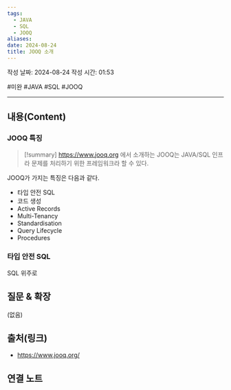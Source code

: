 ```yaml
---
tags:
  - JAVA
  - SQL
  - JOOQ
aliases: 
date: 2024-08-24
title: JOOQ 소개
---
```

작성 날짜: 2024-08-24
작성 시간: 01:53

#미완 #JAVA #SQL #JOOQ 

----
## 내용(Content)

### JOOQ 특징

>[!summary]
>https://www.jooq.org 에서 소개하는 JOOQ는 JAVA/SQL 인프라 문제를 처리하기 위한 프레임워크라 할 수 있다.
>

JOOQ가 가지는 특징은 다음과 같다.

- 타입 안전 SQL
- 코드 생성
- Active Records
- Multi-Tenancy
- Standardisation
- Query Lifecycle
- Procedures


### 타입 안전 SQL

SQL 위주로 
## 질문 & 확장

(없음)

## 출처(링크)

- https://www.jooq.org/

## 연결 노트










